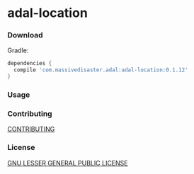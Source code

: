 # adal-location

### Download

Gradle:

```gradle
dependencies {
  compile 'com.massivedisaster.adal:adal-location:0.1.12'
}
```
### Usage

### Contributing
[CONTRIBUTING](../CONTRIBUTING.md)

### License
[GNU LESSER GENERAL PUBLIC LICENSE](../LICENSE.md)